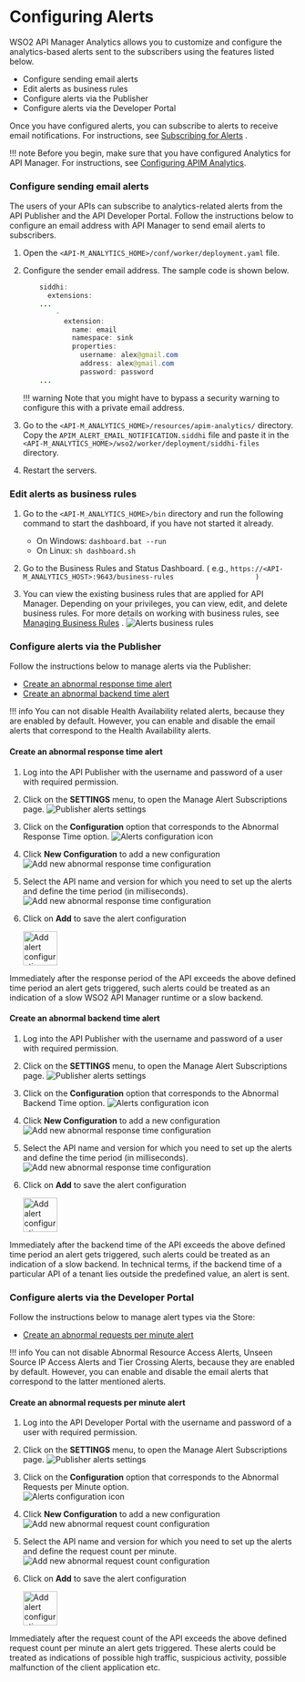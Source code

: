 # Configuring Alerts

WSO2 API Manager Analytics allows you to customize and configure the analytics-based alerts sent to the subscribers using the features listed below.

-   Configure sending email alerts
-   Edit alerts as business rules
-   Configure alerts via the Publisher
-   Configure alerts via the Developer Portal

Once you have configured alerts, you can subscribe to alerts to receive email notifications. For instructions, see [Subscribing for Alerts](../../../../../Learn/Analytics/ManagingAlertsWithRealTimeAnalytics/subscribing-for-alerts) .

!!! note
     Before you begin, make sure that you have configured Analytics for API Manager. For instructions, see [Configuring APIM Analytics](../../../../../Learn/Analytics/configuring-apim-analytics).


### Configure sending email alerts

The users of your APIs can subscribe to analytics-related alerts from the API Publisher and the API Developer Portal. Follow the instructions below to configure an email address with API Manager to send email alerts to subscribers.

1.  Open the `<API-M_ANALYTICS_HOME>/conf/worker/deployment.yaml` file.
2.  Configure the sender email address. The sample code is shown below.

    ``` java
        siddhi:
          extensions:
        ...
            -
              extension:
                name: email
                namespace: sink
                properties:
                  username: alex@gmail.com
                  address: alex@gmail.com
                  password: password 
        ...
    ```

    !!! warning
          Note that you might have to bypass a security warning to configure this with a private email address.


3.  Go to the `<API-M_ANALYTICS_HOME>/resources/apim-analytics/` directory. Copy the `APIM_ALERT_EMAIL_NOTIFICATION.siddhi` file and paste it in the `<API-M_ANALYTICS_HOME>/wso2/worker/deployment/siddhi-files` directory.
4.  Restart the servers.

### Edit alerts as business rules

1.  Go to the `<API-M_ANALYTICS_HOME>/bin` directory and run the following command to start the dashboard, if you have not started it already.

    -   On Windows: `dashboard.bat --run` 
    -   On Linux: `sh dashboard.sh`

2.  Go to the Business Rules and Status Dashboard. ( e.g., `https://<API-M_ANALYTICS_HOST>:9643/business-rules                    )         `
3.  You can view the existing business rules that are applied for API Manager. Depending on your privileges, you can view, edit, and delete business rules.
    For more details on working with business rules, see [Managing Business Rules](https://ei.docs.wso2.com/en/latest/streaming-integrator/admin/creating-business-rules-templates/#managing-business-rules) .
    ![Alerts business rules](../../../../assets/img/Learn/alerts-business-rules.png)

### Configure alerts via the Publisher

Follow the instructions below to manage alerts via the Publisher:

- [Create an abnormal response time alert](../../../../../Learn/Analytics/ManagingAlertsWithRealTimeAnalytics/configuring-alerts/#create-an-abnormal-response-time-alert)
- [Create an abnormal backend time alert](../../../../../Learn/Analytics/ManagingAlertsWithRealTimeAnalytics/configuring-alerts/#create-an-abnormal-backend-time-alert)

!!! info
     You can not disable Health Availability related alerts, because they are enabled by default. However, you can enable and disable the email alerts that correspond to the Health Availability alerts.

#### Create an abnormal response time alert

1.  Log into the API Publisher with the username and password of a user with required permission.
2.  Click on the **SETTINGS** menu, to open the Manage Alert Subscriptions page.
![Publisher alerts settings](../../../../assets/img/Learn/alerts-settings-publisher.png)

3.  Click on the **Configuration** option that corresponds to the Abnormal Response Time option.
![Alerts configuration icon](../../../../assets/img/Learn/alerts-config-icon.png)

4.  Click **New Configuration** to add a new configuration
![Add new abnormal response time configuration](../../../../assets/img/Learn/alerts-abnormal-response-time-config-new.png)

5.  Select the API name and version for which you need to set up the alerts and define the time period (in milliseconds).
![Add new abnormal response time configuration](../../../../assets/img/Learn/alerts-abnormal-response-time-config.png)

6.  Click on **Add** to save the alert configuration <br />
    <html>
        <head />
        <body>
            <img src="../../../../assets/img/Learn/alerts-config-add.png" alt="Add alert configuration" title="Add alert configuration" width="60" />
        </body>
    </html>
    
Immediately after the response period of the API exceeds the above defined time period an alert gets triggered, such alerts could be treated as an indication of a slow WSO2 API Manager runtime or a slow backend.

#### Create an abnormal backend time alert

1.  Log into the API Publisher with the username and password of a user with required permission.
2.  Click on the **SETTINGS** menu, to open the Manage Alert Subscriptions page.
![Publisher alerts settings](../../../../assets/img/Learn/alerts-settings-publisher.png)

3.  Click on the **Configuration** option that corresponds to the Abnormal Backend Time option.
![Alerts configuration icon](../../../../assets/img/Learn/alerts-config-icon.png)

4.  Click **New Configuration** to add a new configuration
![Add new abnormal response time configuration](../../../../assets/img/Learn/alerts-abnormal-backend-time-config-new.png)

5.  Select the API name and version for which you need to set up the alerts and define the time period (in milliseconds).
![Add new abnormal response time configuration](../../../../assets/img/Learn/alerts-abnormal-backend-time-config.png)

6.  Click on **Add** to save the alert configuration <br />
    <html>
        <head />
        <body>
            <img src="../../../../assets/img/Learn/alerts-config-add.png" alt="Add alert configuration" title="Add alert configuration" width="60" />
        </body>
    </html>
    
Immediately after the backend time of the API exceeds the above defined time period an alert gets triggered, such alerts could be treated as an indication of a slow backend. In technical terms, if the backend time of a particular API of a tenant lies outside the predefined value, an alert is sent.
### Configure alerts via the Developer Portal

Follow the instructions below to manage alert types via the Store:

- [Create an abnormal requests per minute alert](../../../../../Learn/Analytics/ManagingAlertsWithRealTimeAnalytics/configuring-alerts/#create-an-abnormal-requests-per-minute-alert)

!!! info
     You can not disable Abnormal Resource Access Alerts, Unseen Source IP Access Alerts and Tier Crossing Alerts, because they are enabled by default. However, you can enable and disable the email alerts that correspond to the latter mentioned alerts.
     
#### Create an abnormal requests per minute alert

1.  Log into the API Developer Portal with the username and password of a user with required permission.
2.  Click on the **SETTINGS** menu, to open the Manage Alert Subscriptions page.
![Publisher alerts settings](../../../../assets/img/Learn/alerts-settings-devportal.png)

3.  Click on the **Configuration** option that corresponds to the Abnormal Requests per Minute option. <br />
![Alerts configuration icon](../../../../assets/img/Learn/alerts-config-icon.png)

4.  Click **New Configuration** to add a new configuration
![Add new abnormal request count configuration](../../../../assets/img/Learn/alerts-abnormal-request-per-min-config-new.png)

5.  Select the API name and version for which you need to set up the alerts and define the request count per minute.
![Add new abnormal request count configuration](../../../../assets/img/Learn/alerts-abnormal-request-per-min-config.png)

6.  Click on **Add** to save the alert configuration <br />
    <html>
        <head />
        <body>
            <img src="../../../../assets/img/Learn/alerts-config-add.png" alt="Add alert configuration" title="Add alert configuration" width="60" />
        </body>
    </html>

Immediately after the request count of the API exceeds the above defined request count per minute an alert gets triggered. These alerts could be treated as indications of possible high traffic, suspicious activity, possible malfunction of the client application etc.